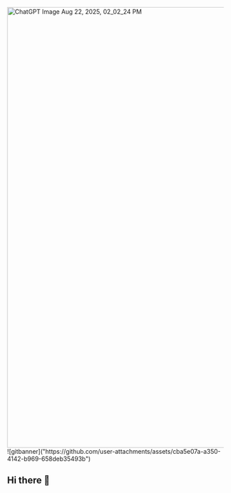 <img width="1536" height="1024" alt="ChatGPT Image Aug 22, 2025, 02_02_24 PM" src="https://github.com/user-attachments/assets/cba5e07a-a350-4142-b969-658deb35493b" />
<!-- Banner start -->
![gitbanner]("https://github.com/user-attachments/assets/cba5e07a-a350-4142-b969-658deb35493b")
<div id="welcome"></div>
<!-- Banner end -->

## Hi there 👋

<!--
**poojithachowdary23/poojithachowdary23** is a ✨ _special_ ✨ repository because its `README.md` (this file) appears on your GitHub profile.

Here are some ideas to get you started:

- 🔭 I’m currently working on ...
- 🌱 I’m currently learning ...
- 👯 I’m looking to collaborate on ...
- 🤔 I’m looking for help with ...
- 💬 Ask me about ...
- 📫 How to reach me: ...
- 😄 Pronouns: ...
- ⚡ Fun fact: ...
-->
